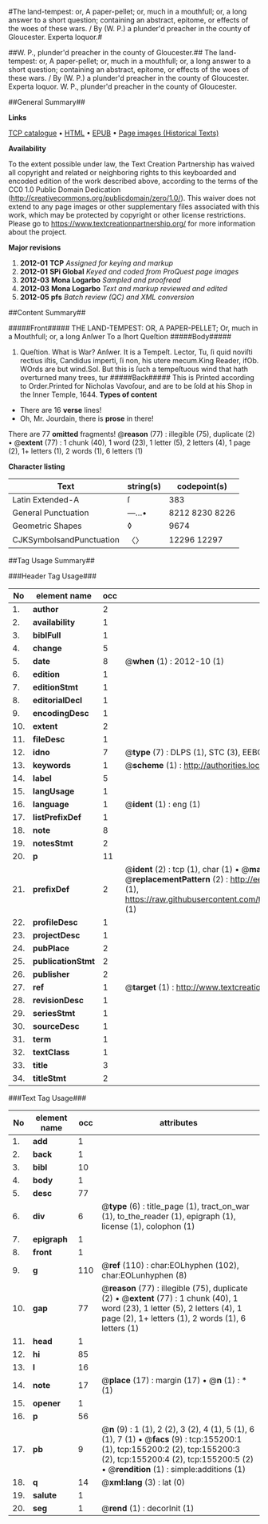 #The land-tempest: or, A paper-pellet; or, much in a mouthfull; or, a long answer to a short question; containing an abstract, epitome, or effects of the woes of these wars. / By (W. P.) a plunder'd preacher in the county of Gloucester. Experta loquor.#

##W. P., plunder'd preacher in the county of Gloucester.##
The land-tempest: or, A paper-pellet; or, much in a mouthfull; or, a long answer to a short question; containing an abstract, epitome, or effects of the woes of these wars. / By (W. P.) a plunder'd preacher in the county of Gloucester. Experta loquor.
W. P., plunder'd preacher in the county of Gloucester.

##General Summary##

**Links**

[TCP catalogue](http://www.ota.ox.ac.uk/tcp/)  • 
[HTML](http://tei.it.ox.ac.uk/tcp/Texts-HTML/free/A90/A90417.html)  • 
[EPUB](http://tei.it.ox.ac.uk/tcp/Texts-EPUB/free/A90/A90417.epub) • 
[Page images (Historical Texts)](https://historicaltexts.jisc.ac.uk/eebo-99871879e)

**Availability**

To the extent possible under law, the Text Creation Partnership has waived all copyright and related or neighboring rights to this keyboarded and encoded edition of the work described above, according to the terms of the CC0 1.0 Public Domain Dedication (http://creativecommons.org/publicdomain/zero/1.0/). This waiver does not extend to any page images or other supplementary files associated with this work, which may be protected by copyright or other license restrictions. Please go to https://www.textcreationpartnership.org/ for more information about the project.

**Major revisions**

1. __2012-01__ __TCP__ *Assigned for keying and markup*
1. __2012-01__ __SPi Global__ *Keyed and coded from ProQuest page images*
1. __2012-03__ __Mona Logarbo__ *Sampled and proofread*
1. __2012-03__ __Mona Logarbo__ *Text and markup reviewed and edited*
1. __2012-05__ __pfs__ *Batch review (QC) and XML conversion*

##Content Summary##

#####Front#####
THE LAND-TEMPEST: OR, A PAPER-PELLET; Or, much in a Mouthfull; or, a long Anſwer To a ſhort Queſtion
#####Body#####

1. Queſtion. What is War? Anſwer. It is a Tempeſt.
Lector, Tu, ſi quid noviſti rectius iſtis, Candidus imperti, ſi non, his utere mecum.King Reader, ifOb. WOrds are but wind.Sol. But this is ſuch a tempeſtuous wind that hath overturned many trees, tur
#####Back#####
This is Printed according to Order.Printed for Nicholas Vavoſour, and are to be ſold at his Shop in the Inner Temple, 1644.
**Types of content**

  * There are 16 **verse** lines!
  * Oh, Mr. Jourdain, there is **prose** in there!

There are 77 **omitted** fragments! 
 @__reason__ (77) : illegible (75), duplicate (2)  •  @__extent__ (77) : 1 chunk (40), 1 word (23), 1 letter (5), 2 letters (4), 1 page (2), 1+ letters (1), 2 words (1), 6 letters (1)

**Character listing**


|Text|string(s)|codepoint(s)|
|---|---|---|
|Latin Extended-A|ſ|383|
|General Punctuation|—…•|8212 8230 8226|
|Geometric Shapes|◊|9674|
|CJKSymbolsandPunctuation|〈〉|12296 12297|

##Tag Usage Summary##

###Header Tag Usage###

|No|element name|occ|attributes|
|---|---|---|---|
|1.|__author__|2||
|2.|__availability__|1||
|3.|__biblFull__|1||
|4.|__change__|5||
|5.|__date__|8| @__when__ (1) : 2012-10 (1)|
|6.|__edition__|1||
|7.|__editionStmt__|1||
|8.|__editorialDecl__|1||
|9.|__encodingDesc__|1||
|10.|__extent__|2||
|11.|__fileDesc__|1||
|12.|__idno__|7| @__type__ (7) : DLPS (1), STC (3), EEBO-CITATION (1), PROQUEST (1), VID (1)|
|13.|__keywords__|1| @__scheme__ (1) : http://authorities.loc.gov/ (1)|
|14.|__label__|5||
|15.|__langUsage__|1||
|16.|__language__|1| @__ident__ (1) : eng (1)|
|17.|__listPrefixDef__|1||
|18.|__note__|8||
|19.|__notesStmt__|2||
|20.|__p__|11||
|21.|__prefixDef__|2| @__ident__ (2) : tcp (1), char (1)  •  @__matchPattern__ (2) : ([0-9\-]+):([0-9IVX]+) (1), (.+) (1)  •  @__replacementPattern__ (2) : http://eebo.chadwyck.com/downloadtiff?vid=$1&page=$2 (1), https://raw.githubusercontent.com/textcreationpartnership/Texts/master/tcpchars.xml#$1 (1)|
|22.|__profileDesc__|1||
|23.|__projectDesc__|1||
|24.|__pubPlace__|2||
|25.|__publicationStmt__|2||
|26.|__publisher__|2||
|27.|__ref__|1| @__target__ (1) : http://www.textcreationpartnership.org/docs/. (1)|
|28.|__revisionDesc__|1||
|29.|__seriesStmt__|1||
|30.|__sourceDesc__|1||
|31.|__term__|1||
|32.|__textClass__|1||
|33.|__title__|3||
|34.|__titleStmt__|2||


###Text Tag Usage###

|No|element name|occ|attributes|
|---|---|---|---|
|1.|__add__|1||
|2.|__back__|1||
|3.|__bibl__|10||
|4.|__body__|1||
|5.|__desc__|77||
|6.|__div__|6| @__type__ (6) : title_page (1), tract_on_war (1), to_the_reader (1), epigraph (1), license (1), colophon (1)|
|7.|__epigraph__|1||
|8.|__front__|1||
|9.|__g__|110| @__ref__ (110) : char:EOLhyphen (102), char:EOLunhyphen (8)|
|10.|__gap__|77| @__reason__ (77) : illegible (75), duplicate (2)  •  @__extent__ (77) : 1 chunk (40), 1 word (23), 1 letter (5), 2 letters (4), 1 page (2), 1+ letters (1), 2 words (1), 6 letters (1)|
|11.|__head__|1||
|12.|__hi__|85||
|13.|__l__|16||
|14.|__note__|17| @__place__ (17) : margin (17)  •  @__n__ (1) : * (1)|
|15.|__opener__|1||
|16.|__p__|56||
|17.|__pb__|9| @__n__ (9) : 1 (1), 2 (2), 3 (2), 4 (1), 5 (1), 6 (1), 7 (1)  •  @__facs__ (9) : tcp:155200:1 (1), tcp:155200:2 (2), tcp:155200:3 (2), tcp:155200:4 (2), tcp:155200:5 (2)  •  @__rendition__ (1) : simple:additions (1)|
|18.|__q__|14| @__xml:lang__ (3) : lat (0)|
|19.|__salute__|1||
|20.|__seg__|1| @__rend__ (1) : decorInit (1)|
